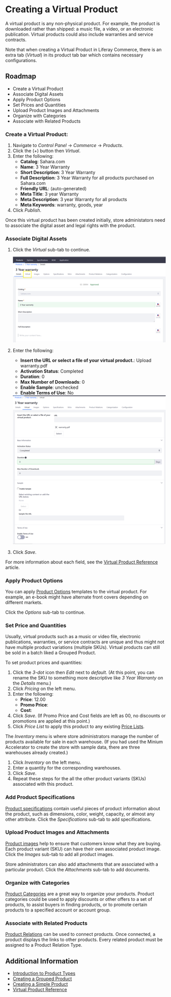 # Creating a Virtual Product

A virtual product is any non-physical product. For example, the product is downloaded rather than shipped: a music file, a video, or an electronic publication. Virtual products could also include warranties and service contracts.

Note that when creating a Virtual Product in Liferay Commerce, there is an extra tab (_Virtual_) in its product tab bar which contains necessary configurations.

## Roadmap

* Create a Virtual Product
* Associate Digital Assets
* Apply Product Options
* Set Prices and Quantities
* Upload Product Images and Attachments
* Organize with Categories
* Associate with Related Products

### Create a Virtual Product:

1. Navigate to _Control Panel_ → _Commerce_ → _Products_.
1. Click the (+) button then _Virtual_.
1. Enter the following:
    * **Catalog**: Sahara.com
    * **Name**: 3 Year Warranty
    * **Short Description**: 3 Year Warranty
    * **Full Description**: 3 Year Warranty for all products purchased on Sahara.com
    * **Friendly URL**: (auto-generated)
    * **Meta Title**: 3 year Warranty
    * **Meta Description**: 3 year Warranty for all products
    * **Meta Keywords**: warranty, goods, year
1. Click _Publish_.

Once this virtual product has been created initially, store administators need to associate the digital asset and legal rights with the product. 

### Associate Digital Assets

1. Click the _Virtual_ sub-tab to continue.

   <img src="./images/01.png" width="700px" style="border: #000000 1px; solid;">

1. Enter the following:
    * **Insert the URL or select a file of your virtual product.**: Upload warranty.pdf
    * **Activation Status**: Completed
    * **Duration**: 0
    * **Max Number of Downloads**: 0
    * **Enable Sample**: unchecked
    * **Enable Terms of Use**: No

   <img src="./images/02.png" width="700px" style="border: #000000 1px; solid;"> 

1. Click _Save_.

For more information about each field, see the [Virtual Product Reference](../virtual-product-reference/README.md) article.

### Apply Product Options

You can apply [Product Options](../../customizing-your-product-with-product-options/README.md) templates to the virtual product. For example, an e-book might have alternate front covers depending on different markets.

Click the _Options_ sub-tab to continue.

### Set Price and Quantities

Usually, virtual products such as a music or video file, electronic publications, warranties, or service contracts are unique and thus might not have multiple product variations (multiple SKUs). Virtual products can still be sold in a batch liked a Grouped Product. 

To set product prices and quantities:

1. Click the _3-dot_ icon then _Edit_ next to _default_. (At this point, you can rename the SKU to something more descriptive like _3 Year Warranty_ on the _Details_ menu.)
1. Click _Pricing_ on the left menu.
1. Enter the following:
    * **Price**: 12.00
    * **Promo Price**:
    * **Cost**: 
1. Click _Save_. (If Promo Price and Cost fields are left as 00, no discounts or promotions are applied at this point.)
1. Click _Price List_ to apply this product to any existing [Price Lists](../../../managing-price/price-lists/adding-products-to-a-price-list/README.md).

The _Inventory_ menu is where store administrators manage the number of products available for sale in each warehouse. (If you had used the Minium Accelerator to create the store with sample data, there are three warehouses already created.)  

1. Click _Inventory_ on the left menu.
1. Enter a quantity for the corresponding warehouses.
1. Click _Save_.
1. Repeat these steps for the all the other product variants (SKUs) associated with this product.

### Add Product Specifications

[Product specifications](../../product-information/specifications/README.md) contain useful pieces of product information about the product, such as dimensions, color, weight, capacity, or almost any other attribute. Click the _Specifications_ sub-tab to add specifications.

### Upload Product Images and Attachments

[Product images](../../product-information/product-images/README.md) help to ensure that customers know what they are buying. Each product variant (SKU) can have their own associated product image. Click the _Images_ sub-tab to add all product images.

Store administrators can also add attachments that are associated with a particular product. Click the _Attachments_ sub-tab to add documents.   

### Organize with Categories

[Product Categories](../../categories/creating-a-new-product-category/README.md) are a great way to organize your products. Product categories could be used to apply discounts or other offers to a set of products, to assist buyers in finding products, or to promote certain products to a specified account or account group. 

### Associate with Related Products

[Product Relations](../../product-information/product-relations/README.md) can be used to connect products. Once connected, a product displays the links to other products. Every related product must be assigned to a Product Relation Type.


## Additional Information

* [Introduction to Product Types](../introduction-to-product-types/README.md)
* [Creating a Grouped Product](../creating-a-grouped-product/README.md)
* [Creating a Simple Product](../creating-a-simple-product/README.md)
* [Virtual Product Reference](../virtual-product-reference/README.md)